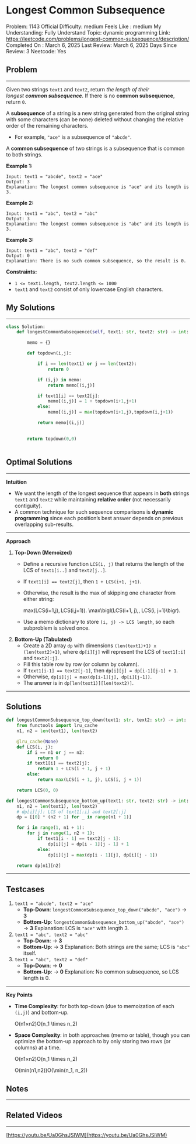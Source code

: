 # Longest Common Subsequence

Problem: 1143
Official Difficulty: medium
Feels Like : medium
My Understanding: Fully Understand
Topic: dynamic programming
Link: https://leetcode.com/problems/longest-common-subsequence/description/
Completed On : March 6, 2025
Last Review: March 6, 2025
Days Since Review: 3
Neetcode: Yes

## Problem

---

Given two strings `text1` and `text2`, return *the length of their longest **common subsequence**.* If there is no **common subsequence**, return `0`.

A **subsequence** of a string is a new string generated from the original string with some characters (can be none) deleted without changing the relative order of the remaining characters.

- For example, `"ace"` is a subsequence of `"abcde"`.

A **common subsequence** of two strings is a subsequence that is common to both strings.

**Example 1:**

```
Input: text1 = "abcde", text2 = "ace"
Output: 3
Explanation: The longest common subsequence is "ace" and its length is 3.

```

**Example 2:**

```
Input: text1 = "abc", text2 = "abc"
Output: 3
Explanation: The longest common subsequence is "abc" and its length is 3.

```

**Example 3:**

```
Input: text1 = "abc", text2 = "def"
Output: 0
Explanation: There is no such common subsequence, so the result is 0.

```

**Constraints:**

- `1 <= text1.length, text2.length <= 1000`
- `text1` and `text2` consist of only lowercase English characters.

## My Solutions

---

```python
class Solution:
    def longestCommonSubsequence(self, text1: str, text2: str) -> int:

        memo = {}

        def topdown(i,j):

            if i == len(text1) or j == len(text2):
                return 0

            if (i,j) in memo:
                return memo[(i,j)]

            if text1[i] == text2[j]:
                memo[(i,j)] = 1 + topdown(i+1,j+1) 
            else:
                memo[(i,j)] = max(topdown(i+1,j),topdown(i,j+1))

            return memo[(i,j)]

            
        return topdown(0,0)
```

```python

```

## Optimal Solutions

---

**Intuition**

- We want the length of the longest sequence that appears in **both** strings `text1` and `text2` while maintaining **relative order** (not necessarily contiguity).
- A common technique for such sequence comparisons is **dynamic programming** since each position’s best answer depends on previous overlapping sub-results.

---

**Approach**

1. **Top-Down (Memoized)**
    - Define a recursive function `LCS(i, j)` that returns the length of the LCS of `text1[i..]` and `text2[j..]`.
    - If `text1[i] == text2[j]`, then `1 + LCS(i+1, j+1)`.
    - Otherwise, the result is the max of skipping one character from either string:
        
        max⁡(LCS(i+1,j), LCS(i,j+1)).  \max\bigl(LCS(i+1, j),\, LCS(i, j+1)\bigr).
        
    - Use a memo dictionary to store `(i, j) -> LCS length`, so each subproblem is solved once.
2. **Bottom-Up (Tabulated)**
    - Create a 2D array `dp` with dimensions `(len(text1)+1) x (len(text2)+1)`, where `dp[i][j]` will represent the LCS of `text1[:i]` and `text2[:j]`.
    - Fill this table row by row (or column by column).
    - If `text1[i-1] == text2[j-1]`, then `dp[i][j] = dp[i-1][j-1] + 1`.
    - Otherwise, `dp[i][j] = max(dp[i-1][j], dp[i][j-1])`.
    - The answer is in `dp[len(text1)][len(text2)]`.

---

## Solutions

```python
def longestCommonSubsequence_top_down(text1: str, text2: str) -> int:
    from functools import lru_cache
    n1, n2 = len(text1), len(text2)

    @lru_cache(None)
    def LCS(i, j):
        if i == n1 or j == n2:
            return 0
        if text1[i] == text2[j]:
            return 1 + LCS(i + 1, j + 1)
        else:
            return max(LCS(i + 1, j), LCS(i, j + 1))

    return LCS(0, 0)

def longestCommonSubsequence_bottom_up(text1: str, text2: str) -> int:
    n1, n2 = len(text1), len(text2)
    # dp[i][j]: LCS of text1[:i] and text2[:j]
    dp = [[0] * (n2 + 1) for _ in range(n1 + 1)]

    for i in range(1, n1 + 1):
        for j in range(1, n2 + 1):
            if text1[i - 1] == text2[j - 1]:
                dp[i][j] = dp[i - 1][j - 1] + 1
            else:
                dp[i][j] = max(dp[i - 1][j], dp[i][j - 1])

    return dp[n1][n2]

```

---

## Testcases

1. `text1 = "abcde", text2 = "ace"`
    - **Top-Down**: `longestCommonSubsequence_top_down("abcde", "ace")` → **3**
    - **Bottom-Up**: `longestCommonSubsequence_bottom_up("abcde", "ace")` → **3**
    Explanation: LCS is `"ace"` with length 3.
2. `text1 = "abc", text2 = "abc"`
    - **Top-Down**: → **3**
    - **Bottom-Up**: → **3**
    Explanation: Both strings are the same; LCS is `"abc"` itself.
3. `text1 = "abc", text2 = "def"`
    - **Top-Down**: → **0**
    - **Bottom-Up**: → **0**
    Explanation: No common subsequence, so LCS length is 0.

---

**Key Points**

- **Time Complexity**:  for both top-down (due to memoization of each `(i,j)`) and bottom-up.
    
    O(n1×n2)O(n_1 \times n_2)
    
- **Space Complexity**:  in both approaches (memo or table), though you can optimize the bottom-up approach to  by only storing two rows (or columns) at a time.
    
    O(n1×n2)O(n_1 \times n_2)
    
    O(min⁡(n1,n2))O(\min(n_1, n_2))
    

## Notes

---

 

## Related Videos

---

[https://youtu.be/Ua0GhsJSlWM](https://youtu.be/Ua0GhsJSlWM)